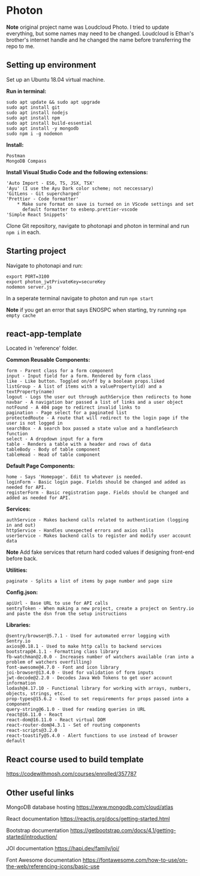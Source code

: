 # Photon

**Note** original project name was Loudcloud Photo. I tried to update everything, but some names may need to be changed. Loudcloud is Ethan's brother's internet handle and he changed the name before transferring the repo to me.

## Setting up environment
Set up an Ubuntu 18.04 virtual machine.

**Run in terminal:**
 ```
sudo apt update && sudo apt upgrade
sudo apt install git
sudo apt install nodejs
sudo apt install npm
sudo apt install build-essential
sudo apt install -y mongodb
sudo npm i -g nodemon
```

**Install:**
```
Postman
MongoDB Compass
```

**Install Visual Studio Code and the following extensions:**
```
'Auto Import - ES6, TS, JSX, TSX'
'Ayu' (I use the Ayu Dark color scheme; not neccessary)
'GitLens - Git supercharged'
'Prettier - Code formatter'
    * Make sure format on save is turned on in VScode settings and set 
      default formatter to esbenp.prettier-vscode
'Simple React Snippets'
```

Clone Git repository, navigate to photonapi and photon in terminal and run `npm i` in each.

## Starting project

Navigate to photonapi and run:
```
export PORT=3100
export photon_jwtPrivateKey=secureKey
nodemon server.js
```
In a seperate terminal navigate to photon and run `npm start`

**Note** if you get an error that says ENOSPC when starting, try running `npm empty cache`

## react-app-template

Located in 'reference' folder.

**Common Reusable Components:**
```
form - Parent class for a form component
input - Input field for a form. Rendered by form class
like - Like button. Toggled on/off by a boolean props.liked
listGroup - A list of items with a valueProperty(id) and a textProperty(name)
logout - Logs the user out through authService then redirects to home
navbar - A navigation bar passed a list of links and a user object
notFound - A 404 page to redirect invalid links to
pagination - Page select for a paginated list
protectedRoute - A route that will redirect to the login page if the user is not logged in
searchBox - A search box passed a state value and a handleSearch function
select - A dropdown input for a form
table - Renders a table with a header and rows of data
tableBody - Body of table component
tableHead - Head of table component
```
**Default Page Components:**
```
home - Says 'Homepage'. Edit to whatever is needed.
loginForm - Basic login page. Fields should be changed and added as needed for API.
registerForm - Basic registration page. Fields should be changed and added as needed for API.
```

**Services:**
```
authService - Makes backend calls related to authentication (logging in and out)
httpService - Handles unexpected errors and axios calls
userService - Makes backend calls to register and modify user account data
```
**Note** Add fake services that return hard coded values if designing front-end before back.

**Utilities:**
```
paginate - Splits a list of items by page number and page size
```
**Config.json:**
```
apiUrl - Base URL to use for API calls
sentryToken - When making a new project, create a project on Sentry.io and paste the dsn from the setup instructions
```

**Libraries:**
```
@sentry/browser@5.7.1 - Used for automated error logging with Sentry.io
axios@0.18.1 - Used to make http calls to backend services
bootstrap@4.1.1 - Formatting class library
fb-watchman@2.0.0 - Increases number of watchers available (ran into a problem of watchers overfilling)
font-awesome@4.7.0 - Font and icon library
joi-browser@13.4.0 - Used for validation of form inputs
jwt-decode@2.2.0 - Decodes Java Web Tokens to get user account information
lodash@4.17.10 - Functional library for working with arrays, numbers, objects, strings, etc.
prop-types@15.6.2 - Used to set requirements for props passed into a component
query-string@6.1.0 - Used for reading queries in URL
react@16.11.0 - React
react-dom@16.11.0 - React virtual DOM
react-router-dom@4.3.1 - Set of routing components
react-scripts@3.2.0
react-toastify@5.4.0 - Alert functions to use instead of browser default
```

## React course used to build template
https://codewithmosh.com/courses/enrolled/357787

## Other useful links
MongoDB database hosting   https://www.mongodb.com/cloud/atlas

React documentation        https://reactjs.org/docs/getting-started.html

Bootstrap documentation    https://getbootstrap.com/docs/4.1/getting-started/introduction/

JOI documentation          https://hapi.dev/family/joi/

Font Awesome documentation https://fontawesome.com/how-to-use/on-the-web/referencing-icons/basic-use
